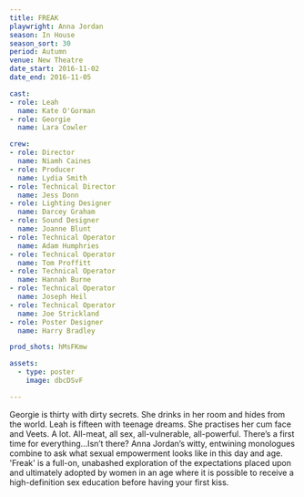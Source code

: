 ```yaml
---
title: FREAK
playwright: Anna Jordan
season: In House
season_sort: 30
period: Autumn
venue: New Theatre
date_start: 2016-11-02
date_end: 2016-11-05

cast:
- role: Leah
  name: Kate O'Gorman
- role: Georgie
  name: Lara Cowler

crew:
- role: Director
  name: Niamh Caines
- role: Producer
  name: Lydia Smith
- role: Technical Director
  name: Jess Donn
- role: Lighting Designer
  name: Darcey Graham
- role: Sound Designer
  name: Joanne Blunt
- role: Technical Operator
  name: Adam Humphries
- role: Technical Operator
  name: Tom Proffitt
- role: Technical Operator
  name: Hannah Burne
- role: Technical Operator
  name: Joseph Heil
- role: Technical Operator
  name: Joe Strickland
- role: Poster Designer
  name: Harry Bradley

prod_shots: hMsFKmw

assets:
  - type: poster
    image: dbcDSvF

---
```


Georgie is thirty with dirty secrets. She drinks in her room and hides from the world. Leah is fifteen with teenage dreams. She practises her cum face and Veets. A lot. All-meat, all sex, all-vulnerable, all-powerful. There’s a first time for everything…Isn’t there? Anna Jordan’s witty, entwining monologues combine to ask what sexual empowerment looks like in this day and age. 'Freak' is a full-on, unabashed exploration of the expectations placed upon and ultimately adopted by women in an age where it is possible to receive a high-definition sex education before having your first kiss.
